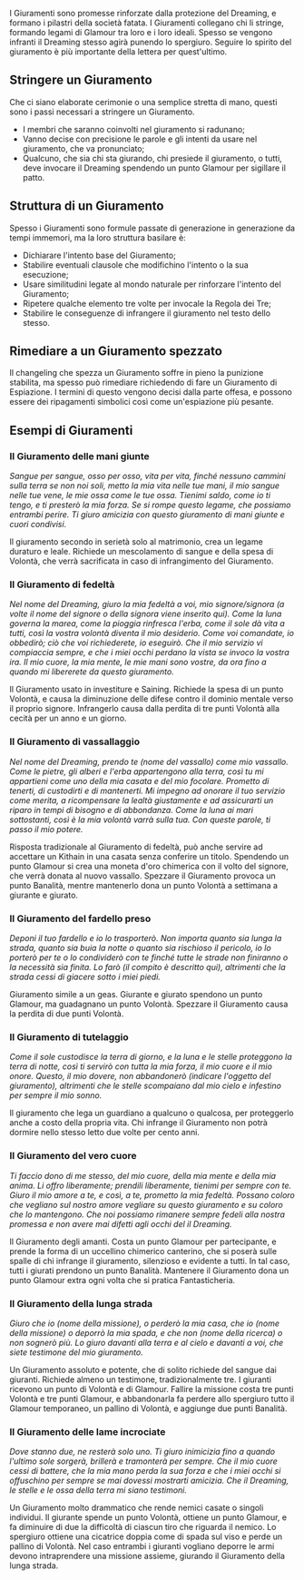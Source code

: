 I Giuramenti sono promesse rinforzate dalla protezione del Dreaming, e formano i pilastri della società fatata. I Giuramenti collegano chi li stringe, formando legami di Glamour tra loro e i loro ideali. Spesso se vengono infranti il Dreaming stesso agirà punendo lo spergiuro. Seguire lo spirito del giuramento è più importante della lettera per quest'ultimo.  

## Stringere un Giuramento

Che ci siano elaborate cerimonie o una semplice stretta di mano, questi sono i passi necessari a stringere un Giuramento.  

- I membri che saranno coinvolti nel giuramento si radunano;
- Vanno decise con precisione le parole e gli intenti da usare nel giuramento, che va pronunciato;
- Qualcuno, che sia chi sta giurando, chi presiede il giuramento, o tutti, deve invocare il Dreaming spendendo un punto Glamour per sigillare il patto.  

## Struttura di un Giuramento

Spesso i Giuramenti sono formule passate di generazione in generazione da tempi immemori, ma la loro struttura basilare è:

- Dichiarare l'intento base del Giuramento;
- Stabilire eventuali clausole che modifichino l'intento o la sua esecuzione;
- Usare similitudini legate al mondo naturale per rinforzare l'intento del Giuramento;
- Ripetere qualche elemento tre volte per invocale la Regola dei Tre;
- Stabilire le conseguenze di infrangere il giuramento nel testo dello stesso.

## Rimediare a un Giuramento spezzato

Il changeling che spezza un Giuramento soffre in pieno la punizione stabilita, ma spesso può rimediare richiedendo di fare un Giuramento di Espiazione. I termini di questo vengono decisi dalla parte offesa, e possono essere dei ripagamenti simbolici così come un'espiazione più pesante.  

## Esempi di Giuramenti

### Il Giuramento delle mani giunte

*Sangue per sangue, osso per osso, vita per vita, finché nessuno cammini sulla terra se non noi soli, metto la mia vita nelle tue mani, il mio sangue nelle tue vene, le mie ossa come le tue ossa. Tienimi saldo, come io ti tengo, e ti presterò la mia forza. Se si rompe questo legame, che possiamo entrambi perire. Ti giuro amicizia con questo giuramento di mani giunte e cuori condivisi.*  

Il giuramento secondo in serietà solo al matrimonio, crea un legame duraturo e leale. Richiede un mescolamento di sangue e della spesa di Volontà, che verrà sacrificata in caso di infrangimento del Giuramento.  

### Il Giuramento di fedeltà

*Nel nome del Dreaming, giuro la mia fedeltà a voi, mio signore/signora (a volte il nome del signore o della signora viene inserito qui). Come la luna governa la marea, come la pioggia rinfresca l'erba, come il sole dà vita a tutti, così la vostra volontà diventa il mio desiderio. Come voi comandate, io obbedirò; ciò che voi richiederete, io eseguirò. Che il mio servizio vi compiaccia sempre, e che i miei occhi perdano la vista se invoco la vostra ira. Il mio cuore, la mia mente, le mie mani sono vostre, da ora fino a quando mi libererete da questo giuramento.*  

Il Giuramento usato in investiture e Saining. Richiede la spesa di un punto Volontà, e causa la diminuzione delle difese contro il dominio mentale verso il proprio signore. Infrangerlo causa dalla perdita di tre punti Volontà alla cecità per un anno e un giorno.  

### Il Giuramento di vassallaggio

*Nel nome del Dreaming, prendo te (nome del vassallo) come mio vassallo. Come le pietre, gli alberi e l'erba appartengono alla terra, così tu mi appartieni come uno della mia casata e del mio focolare. Prometto di tenerti, di custodirti e di mantenerti. Mi impegno ad onorare il tuo servizio come merita, a ricompensare la lealtà giustamente e ad assicurarti un riparo in tempi di bisogno e di abbondanza. Come la luna ai mari sottostanti, così è la mia volontà varrà sulla tua. Con queste parole, ti passo il mio potere.*  

Risposta tradizionale al Giuramento di fedeltà, può anche servire ad accettare un Kithain in una casata senza conferire un titolo. Spendendo un punto Glamour si crea una moneta d'oro chimerica con il volto del signore, che verrà donata al nuovo vassallo. Spezzare il Giuramento provoca un punto Banalità, mentre mantenerlo dona un punto Volontà a settimana a giurante e giurato.  

### Il Giuramento del fardello preso

*Deponi il tuo fardello e io lo trasporterò. Non importa quanto sia lunga la strada, quanto sia buia la notte o quanto sia rischioso il pericolo, io lo porterò per te o lo condividerò con te finché tutte le strade non finiranno o la necessità sia finita. Lo farò (il compito è descritto qui), altrimenti che la strada cessi di giacere sotto i miei piedi.*  

Giuramento simile a un geas. Giurante e giurato spendono un punto Glamour, ma guadagnano un punto Volontà. Spezzare il Giuramento causa la perdita di due punti Volontà.  

### Il Giuramento di tutelaggio

*Come il sole custodisce la terra di giorno, e la luna e le stelle proteggono la terra di notte, così ti servirò con tutta la mia forza, il mio cuore e il mio onore. Questo, il mio dovere, non abbandonerò (indicare l'oggetto del giuramento), altrimenti che le stelle scompaiano dal mio cielo e infestino per sempre il mio sonno.*  

Il giuramento che lega un guardiano a qualcuno o qualcosa, per proteggerlo anche a costo della propria vita. Chi infrange il Giuramento non potrà dormire nello stesso letto due volte per cento anni.  

### Il Giuramento del vero cuore

*Ti faccio dono di me stesso, del mio cuore, della mia mente e della mia anima. Li offro liberamente; prendili liberamente, tienimi per sempre con te. Giuro il mio amore a te, e così, a te, prometto la mia fedeltà. Possano coloro che vegliano sul nostro amore vegliare su questo giuramento e su coloro che lo mantengono. Che noi possiamo rimanere sempre fedeli alla nostra promessa e non avere mai difetti agli occhi del il Dreaming.*  

Il Giuramento degli amanti. Costa un punto Glamour per partecipante, e prende la forma di un uccellino chimerico canterino, che si poserà sulle spalle di chi infrange il giuramento, silenzioso e evidente a tutti. In tal caso, tutti i giurati prendono un punto Banalità. Mantenere il Giuramento dona un punto Glamour extra ogni volta che si pratica Fantasticheria.  

### Il Giuramento della lunga strada

*Giuro che io (nome della missione), o perderò la mia casa, che io (nome della missione) o deporrò la mia spada, e che non (nome della ricerca) o non sognerò più. Lo giuro davanti alla terra e al cielo e davanti a voi, che siete testimone del mio giuramento.*  

Un Giuramento assoluto e potente, che di solito richiede del sangue dai giuranti. Richiede almeno un testimone, tradizionalmente tre. I giuranti ricevono un punto di Volontà e di Glamour. Fallire la missione costa tre punti Volontà e tre punti Glamour, e abbandonarla fa perdere allo spergiuro tutto il Glamour temporaneo, un pallino di Volontà, e aggiunge due punti Banalità.  

### Il Giuramento delle lame incrociate

*Dove stanno due, ne resterà solo uno. Ti giuro inimicizia fino a quando l'ultimo sole sorgerà, brillerà e tramonterà per sempre. Che il mio cuore cessi di battere, che la mia mano perda la sua forza e che i miei occhi si offuschino per sempre se mai dovessi mostrarti amicizia. Che il Dreaming, le stelle e le ossa della terra mi siano testimoni.* 

Un Giuramento molto drammatico che rende nemici casate o singoli individui. Il giurante spende un punto Volontà, ottiene un punto Glamour, e fa diminuire di due la difficoltà di ciascun tiro che riguarda il nemico. Lo spergiuro ottiene una cicatrice doppia come di spada sul viso e perde un pallino di Volontà. Nel caso entrambi i giuranti vogliano deporre le armi devono intraprendere una missione assieme, giurando il Giuramento della lunga strada.



